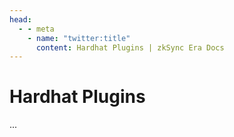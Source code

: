 ```yaml
---
head:
  - - meta
    - name: "twitter:title"
      content: Hardhat Plugins | zkSync Era Docs
---
```


# Hardhat Plugins

...
